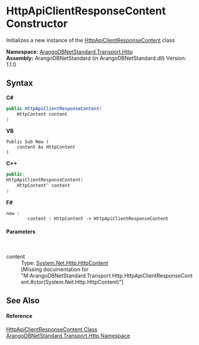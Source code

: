 # HttpApiClientResponseContent Constructor 
 

Initializes a new instance of the <a href="05f9c276-a8f5-88e6-ec53-39ba9f14a0c4">HttpApiClientResponseContent</a> class

**Namespace:**&nbsp;<a href="366f5efc-7ad4-93ac-45db-23c7edb26915">ArangoDBNetStandard.Transport.Http</a><br />**Assembly:**&nbsp;ArangoDBNetStandard (in ArangoDBNetStandard.dll) Version: 1.1.0

## Syntax

**C#**<br />
``` C#
public HttpApiClientResponseContent(
	HttpContent content
)
```

**VB**<br />
``` VB
Public Sub New ( 
	content As HttpContent
)
```

**C++**<br />
``` C++
public:
HttpApiClientResponseContent(
	HttpContent^ content
)
```

**F#**<br />
``` F#
new : 
        content : HttpContent -> HttpApiClientResponseContent
```


#### Parameters
&nbsp;<dl><dt>content</dt><dd>Type: <a href="https://docs.microsoft.com/dotnet/api/system.net.http.httpcontent" target="_blank" rel="noopener noreferrer">System.Net.Http.HttpContent</a><br />\[Missing <param name="content"/> documentation for "M:ArangoDBNetStandard.Transport.Http.HttpApiClientResponseContent.#ctor(System.Net.Http.HttpContent)"\]</dd></dl>

## See Also


#### Reference
<a href="05f9c276-a8f5-88e6-ec53-39ba9f14a0c4">HttpApiClientResponseContent Class</a><br /><a href="366f5efc-7ad4-93ac-45db-23c7edb26915">ArangoDBNetStandard.Transport.Http Namespace</a><br />